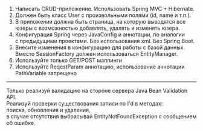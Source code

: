 1. Написать CRUD-приложение. Использовать Spring MVC + Hibernate.
2. Должен быть класс User с произвольными полями (id, name и т.п.).
3. В приложении должна быть страница, на которую выводятся все  
   юзеры с возможностью добавлять, удалять и изменять юзера.
4. Конфигурация Spring через JavaConfig и аннотации, по аналогии  
   с предыдущими проектами. Без использования xml. Без Spring Boot.
5. Внесите изменения в конфигурацию для работы с базой данных.  
   Вместо SessionFactory должен использоваться EntityManager.
6. Используйте только GET/POST маппинги
7. Используйте ReqestParam аннотацию, использование аннотации  
   PathVariable запрещено
---
Только реализуй валидацию на стороне сервера Java Bean Validation API.  
Реализуй проверки существования записи по I'd в методах:  
поиска, обновления и удаления,  
в случае отсутствия выбрасывай EntityNotFoundException с сообщением об ошибке.